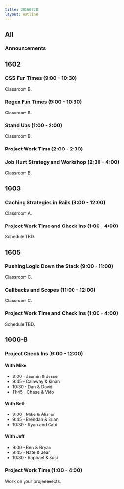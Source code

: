 ```yaml
---
title: 20160728
layout: outline
---
```


## All

### Announcements

## 1602

### CSS Fun Times (9:00 - 10:30)

Classroom B.

### Regex Fun Times (9:00 - 10:30)

Classroom B.

### Stand Ups (1:00 - 2:00)

Classroom B.

### Project Work Time (2:00 - 2:30)

### Job Hunt Strategy and Workshop (2:30 - 4:00)

Classroom B.


## 1603

### Caching Strategies in Rails (9:00 - 12:00)

Classroom A.

### Project Work Time and Check Ins (1:00 - 4:00)

Schedule TBD.


## 1605

### Pushing Logic Down the Stack (9:00 - 11:00)

Classroom C.

### Callbacks and Scopes (11:00 - 12:00)

Classroom C.

### Project Work Time and Check Ins (1:00 - 4:00)

Schedule TBD.


## 1606-B

### Project Check Ins (9:00 - 12:00)

#### With Mike
* 9:00 - Jasmin & Jesse
* 9:45 - Calaway & Kinan
* 10:30 - Dan & David
* 11:45 - Chase & Vido

#### With Beth
* 9:00 -  Mike & Alisher
* 9:45 - Brendan & Brian
* 10:30 - Ryan and Gabi

#### With Jeff
* 9:00 - Ben & Bryan
* 9:45 - Nate & Jean
* 10:30 - Raphael & Susi

### Project Work Time (1:00 - 4:00)

Work on your projeeeeects.


